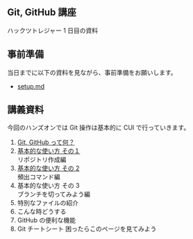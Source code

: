 ## Git, GitHub 講座

ハックツトレジャー 1 日目の資料

## 事前準備

当日までに以下の資料を見ながら、事前準備をお願いします。

- [setup.md](docs/setup.md)

## 講義資料

今回のハンズオンでは Git 操作は基本的に CUI で行っていきます。

1. [Git, GitHub って何？](lectures/01.md)
2. [基本的な使い方 その１](lectures/02.md)  
   リポジトリ作成編
3. [基本的な使い方 その 2](lectures/03.md)  
   頻出コマンド編
4. 基本的な使い方 その 3  
   ブランチを切ってみよう編
5. 特別なファイルの紹介
6. こんな時どうする
7. GitHub の便利な機能
8. Git チートシート
   困ったらこのページを見てみよう
